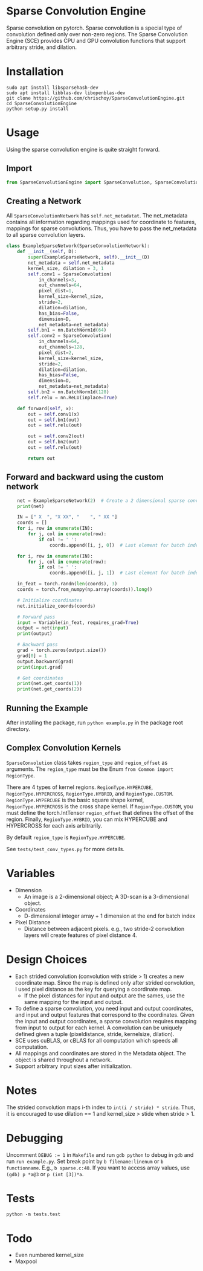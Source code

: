 # Sparse Convolution Engine

Sparse convolution on pytorch. Sparse convolution is a special type of convolution defined only over non-zero regions. The Sparse Convolution Engine (SCE) provides CPU and GPU convolution functions that support arbitrary stride, and dilation.


# Installation

```
sudo apt install libsparsehash-dev
sudo apt install libblas-dev libopenblas-dev
git clone https://github.com/chrischoy/SparseConvolutionEngine.git
cd SparseConvolutionEngine
python setup.py install
```


# Usage

Using the sparse convolution engine is quite straight forward.

## Import

```python
from SparseConvolutionEngine import SparseConvolution, SparseConvolutionNetwork
```

## Creating a Network

All `SparseConvolutionNetwork` has `self.net_metadatat`. The net_metadata contains all information regarding mappings used for coordinate to features, mappings for sparse convolutions. Thus, you have to pass the net_metadata to all sparse convolution layers.

```python
class ExampleSparseNetwork(SparseConvolutionNetwork):
    def __init__(self, D):
        super(ExampleSparseNetwork, self).__init__(D)
        net_metadata = self.net_metadata
        kernel_size, dilation = 3, 1
        self.conv1 = SparseConvolution(
            in_channels=3,
            out_channels=64,
            pixel_dist=1,
            kernel_size=kernel_size,
            stride=2,
            dilation=dilation,
            has_bias=False,
            dimension=D,
            net_metadata=net_metadata)
        self.bn1 = nn.BatchNorm1d(64)
        self.conv2 = SparseConvolution(
            in_channels=64,
            out_channels=128,
            pixel_dist=2,
            kernel_size=kernel_size,
            stride=2,
            dilation=dilation,
            has_bias=False,
            dimension=D,
            net_metadata=net_metadata)
        self.bn2 = nn.BatchNorm1d(128)
        self.relu = nn.ReLU(inplace=True)

    def forward(self, x):
        out = self.conv1(x)
        out = self.bn1(out)
        out = self.relu(out)

        out = self.conv2(out)
        out = self.bn2(out)
        out = self.relu(out)

        return out
```

## Forward and backward using the custom network

```python
    net = ExampleSparseNetwork(2)  # Create a 2 dimensional sparse convnet
    print(net)

    IN = [" X  ", "X XX", "    ", " XX "]
    coords = []
    for i, row in enumerate(IN):
        for j, col in enumerate(row):
            if col != ' ':
                coords.append([i, j, 0])  # Last element for batch index

    for i, row in enumerate(IN):
        for j, col in enumerate(row):
            if col != ' ':
                coords.append([i, j, 1])  # Last element for batch index

    in_feat = torch.randn(len(coords), 3)
    coords = torch.from_numpy(np.array(coords)).long()

    # Initialize coordinates
    net.initialize_coords(coords)

    # Forward pass
    input = Variable(in_feat, requires_grad=True)
    output = net(input)
    print(output)

    # Backward pass
    grad = torch.zeros(output.size())
    grad[0] = 1
    output.backward(grad)
    print(input.grad)

    # Get coordinates
    print(net.get_coords(1))
    print(net.get_coords(2))
```


## Running the Example

After installing the package, run `python example.py` in the package root directory.


## Complex Convolution Kernels

`SparseConvolution` class takes `region_type` and `region_offset` as arguments.
The `region_type` must be the Enum `from Common import RegionType`.

There are 4 types of kernel regions. `RegionType.HYPERCUBE`, `RegionType.HYPERCROSS`, `RegionType.HYBRID`, and `RegionType.CUSTOM`.
`RegionType.HYPERCUBE` is the basic square shape kernel,
`RegionType.HYPERCROSS` is the cross shape kernel. If
`RegionType.CUSTOM`, you must define the torch.IntTensor
`region_offset` that defines the offset of the region.
Finally, `RegionType.HYBRID`, you can mix HYPERCUBE and HYPERCROSS
for each axis arbitrarily.

By default `region_type` is `RegionType.HYPERCUBE`.

See `tests/test_conv_types.py` for more details.


# Variables

- Dimension
  - An image is a 2-dimensional object; A 3D-scan is a 3-dimensional object.
- Coordinates
  - D-dimensional integer array + 1 dimension at the end for batch index
- Pixel Distance
  - Distance between adjacent pixels. e.g., two stride-2 convolution layers will create features of pixel distance 4.


# Design Choices

- Each strided convolution (convolution with stride > 1) creates a new coordinate map. Since the map is defined only after strided convolution, I used pixel distance as the key for querying a coordinate map.
   - If the pixel distances for input and output are the sames, use the same mapping for the input and output.
- To define a sparse convolution, you need input and output coordinates, and input and output features that correspond to the coordinates. Given the input and output coordinates, a sparse convolution requires mapping from input to output for each kernel. A convolution can be uniquely defined given a tuple (pixeldistance, stride, kernelsize, dilation).
- SCE uses cuBLAS, or cBLAS for all computation which speeds all computation.
- All mappings and coordinates are stored in the Metadata object. The object is shared throughout a network.
- Support arbitrary input sizes after initialization.


# Notes

The strided convolution maps i-th index to `int(i / stride) * stride`. Thus, it is encouraged to use dilation == 1 and kernel_size > stide when stride > 1.


# Debugging

Uncomment `DEBUG := 1` in `Makefile` and run `gdb python` to debug in `gdb` and run `run example.py`. Set break point by `b filename:linenum` or `b functionname`. E.g., `b sparse.c:40`. If you want to access array values, use `(gdb) p *a@3` or `p (int [3])*a`.


# Tests

```
python -m tests.test
```

# Todo

- Even numbered kernel_size
- Maxpool
